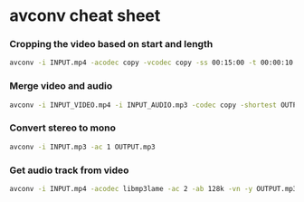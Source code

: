 # avconv cheat sheet

### Cropping the video based on start and length
```bash
avconv -i INPUT.mp4 -acodec copy -vcodec copy -ss 00:15:00 -t 00:00:10 OUTPUT.mp4
```

### Merge video and audio
```bash
avconv -i INPUT_VIDEO.mp4 -i INPUT_AUDIO.mp3 -codec copy -shortest OUTPUT.mp4
```

### Convert stereo to mono
```bash
avconv -i INPUT.mp3 -ac 1 OUTPUT.mp3
```

### Get audio track from video
```bash
avconv -i INPUT.mp4 -acodec libmp3lame -ac 2 -ab 128k -vn -y OUTPUT.mp3
```
